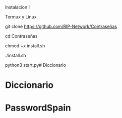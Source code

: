 Instalacion !

Termux y Linux 

git clone https://github.com/RIP-Network/Contraseñas

cd Contraseñas

chmod +x install.sh

./install.sh

python3 start.py# Diccionario
# Diccionario
# PasswordSpain
